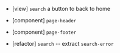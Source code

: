 - [view] `search` a button to back to home

- [component] `page-header`
- [component] `page-footer`

- [refactor] `search` -- extract `search-error`
